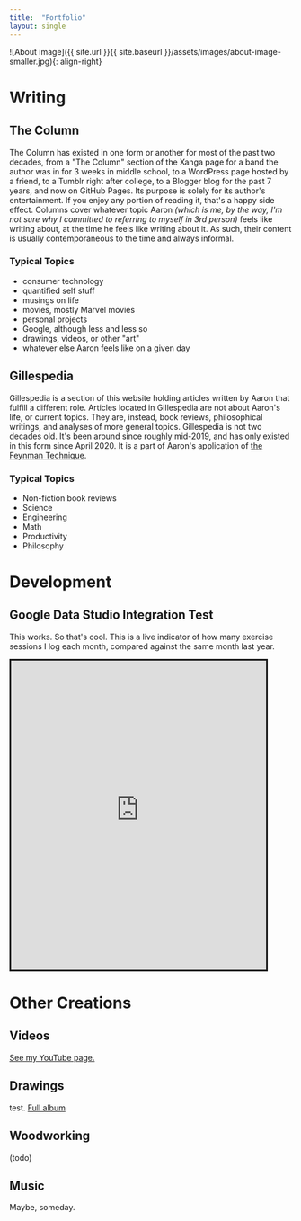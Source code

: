 ```yaml
---
title:  "Portfolio"
layout: single
---
```


![About image]({{ site.url }}{{ site.baseurl }}/assets/images/about-image-smaller.jpg){: align-right}  

# Writing
## The Column
The Column has existed in one form or another for most of the past two decades, from a "The Column" section of the Xanga page for a band the author was in for 3 weeks in middle school, to a WordPress page hosted by a friend, to a Tumblr right after college, to a Blogger blog for the past 7 years, and now on GitHub Pages. Its purpose is solely for its author's entertainment. If you enjoy any portion of reading it, that's a happy side effect.
Columns cover whatever topic Aaron *(which is me, by the way, I'm not sure why I committed to referring to myself in 3rd person)* feels like writing about, at the time he feels like writing about it. As such, their content is usually contemporaneous to the time and always informal.
### Typical Topics
- consumer technology
- quantified self stuff
- musings on life
- movies, mostly Marvel movies
- personal projects
- Google, although less and less so
- drawings, videos, or other "art"
- whatever else Aaron feels like on a given day  

## Gillespedia
Gillespedia is a section of this website holding articles written by Aaron that fulfill a different role. Articles located in Gillespedia are not about Aaron's life, or current topics. They are, instead, book reviews, philosophical writings, and analyses of more general topics. Gillespedia is not two decades old. It's been around since roughly mid-2019, and has only existed in this form since April 2020.  It is a part of Aaron's application of [the Feynman Technique](https://doist.com/blog/feynman-technique/). 
### Typical Topics
- Non-fiction book reviews
- Science
- Engineering
- Math
- Productivity
- Philosophy

# Development

## Google Data Studio Integration Test

This works. So that's cool. This is a live indicator of how many exercise sessions I log each month, compared against the same month last year.

<iframe width="90%" height="550" src="https://datastudio.google.com/embed/reporting/05cf451d-040e-424a-a389-25552f9c4ba1/page/bcFKB" frameborder="0" style="border:solid" allowfullscreen></iframe>

# Other Creations
## Videos
[See my YouTube page.](https://www.youtube.com/user/aarongilly)

## Drawings
<script src="https://cdn.jsdelivr.net/npm/publicalbum@latest/embed-ui.min.js" async></script>
<div class="pa-carousel-widget" style="width:100%; height:480px; display:none;"
  data-link="https://photos.app.goo.gl/FzkQdAa1hqWN5Gw66"
  data-title="Drawings"
  data-description="7 new photos · Album by Aaron Gillespie"
  data-delay="4"
  data-background-color="#eeeeee">
  <object data="https://lh3.googleusercontent.com/6VxuvasrDTEYk_kr6lif9GCcEH4FOijJheTARZNW_cGDYxhi1AsH-TEq_WCovKDdobnLJOqlc1ZPXmbeKDWOwJ_anA1Dxqbg020t8iPiMQux1_h7fPdCdxyc_HVomZDm-d8_g2gQtUU=w960-h540"></object>
  <object data="https://lh3.googleusercontent.com/O5r-LaUd2FsnMkIONvtZeDAIsTuhyvuN2kP12dFtz6sUYmqfU87Y3pkbqtHD83r2Isnt0Fc4xiIaAWfwDb-8mTabtiR43jaRycVRwgDrHf2l82TjLg2-7zL_JVxHJ_y1l90FsT-VIc4=w960-h540"></object>
  <object data="https://lh3.googleusercontent.com/M30i4wye0JWx5EQ9Qm1HvX8LZUX89Lpc3v5scyckZlZ_30oTr8lJ5zEFqpMvBw4KInfNnJqrHuLtQCt_o2v6LX9Sc-aPSSby6yDrecvYMAM03EOLG8KzGw4--7xgiAzpPzWFM65d4Rs=w960-h540"></object>
  <object data="https://lh3.googleusercontent.com/MXPJftPANzVCSM41aiyYcr5hRSEcdXBIbkO4mtk82qM7dAl7Gs1zn2KhgJijh4jqQlC632x_zJdzmeUsu9KGAg1nGRFsr68GTdnhlgS8oS8e2PoUKlXVlRk-oh5GqaDGXUif5mORDmc=w960-h540"></object>
  <object data="https://lh3.googleusercontent.com/qyJm1sxRQ6OFLe837zZjHfSClUBuyunncvw9osf5OrNifbk79GJgPLgbXzylV7nQVrJubIOSBI9afXWC7DjME4kInX8XWglnwl3IdMakkHHvdGg78fBDdFoEZN9Sl9_Knf-BS9t4Go0=w960-h540"></object>
  <object data="https://lh3.googleusercontent.com/GtoOK542dbUHeNCJeS2mEY1hh5LXW9yRyMHGbDbuij-X4jVG76v6SNUSEAB-9e8EDDUhAlx-xTA72Ngc59cJXLVjv2slsg0qPItI-5BNkTaOsI-xqpUWdSl1s6KlfclAmjxEiGuf-y4=w960-h540"></object>
  <object data="https://lh3.googleusercontent.com/LVwQ4JKYL1e3xjLyulsASi0_4AXNRTBlFX3JmD7g1IHc10wC5dP2_N9hrVTdMM9KSUA0ZK0dBxewsUCgmf1TFETStGdW9IeimQTYB-LR-w6rod8paa7N9zz5htaSg_bRUFQgModRDcs=w960-h540"></object>
</div>

test. [Full album](https://photos.app.goo.gl/FzkQdAa1hqWN5Gw66)

## Woodworking
(todo)

## Music
Maybe, someday.